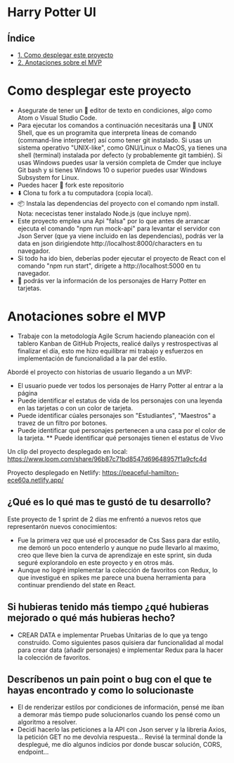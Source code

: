 # Harry Potter UI

## Índice

* [1. Como desplegar este proyecto](#como-desplegar-este-proyecto)
* [2. Anotaciones sobre el MVP](#anotaciones-sobre-el-mvp)

# Como desplegar este proyecto
- Asegurate de tener un 📝 editor de texto en condiciones, algo como Atom o Visual Studio Code.
- Para ejecutar los comandos a continuación necesitarás una 🐚 UNIX Shell, que es un programita que interpreta líneas de comando (command-line interpreter) así como tener git instalado. Si usas un sistema operativo "UNIX-like", como GNU/Linux o MacOS, ya tienes una shell (terminal) instalada por defecto (y probablemente git también). Si usas Windows puedes usar la versión completa de Cmder que incluye Git bash y si tienes Windows 10 o superior puedes usar Windows Subsystem for Linux.
- Puedes hacer 🍴 fork este repositorio
- ⬇️ Clona tu fork a tu computadora (copia local).
- 📦 Instala las dependencias del proyecto con el comando npm install. Nota: nececistas tener instalado Node.js (que incluye npm).
- Este proyecto emplea una Api "falsa" por lo que antes de arrancar ejecuta el comando "npm run mock-api" para levantar el servidor con Json Server (que ya viene incluido en las dependencias), podrás ver la data en json dirigiendote http://localhost:8000/characters en tu navegador.
- Si todo ha ido bien, deberías poder ejecutar el proyecto de React con el comando "npm run start", dirígete a http://localhost:5000 en tu navegador.
- 🚀 podrás ver la información de los personajes de Harry Potter en tarjetas.

# Anotaciones sobre el MVP
- Trabaje con la metodología Agile Scrum haciendo planeación con el tablero Kanban de GitHub Projects, realicé dailys y restrospectivas al finalizar el día, esto me hizo equilibrar mi trabajo y esfuerzos en implementación de funcionalidad a la par del estilo.

Abordé el proyecto con historias de usuario llegando a un MVP:
- El usuario puede ver todos los personajes de Harry Potter al entrar a la página
- Puede identificar el estatus de vida de los personajes con una leyenda en las tarjetas o con un color de tarjeta.
- Puede identificar cúales personajes son "Estudiantes", "Maestros" a travez de un filtro por botones.
- Puede identificar qué personajes pertenecen a una casa por el color de la tarjeta.
** Puede identificar qué personajes tienen el estatus de Vivo

Un clip del proyecto desplegado en local:
https://www.loom.com/share/96b87c71bd8547d69648957f1a9cfc4d

Proyecto desplegado en Netlify:
https://peaceful-hamilton-ece60a.netlify.app/


## ¿Qué es lo qué mas te gustó de tu desarrollo?
Este proyecto de 1 sprint de 2 días me enfrentó a nuevos retos que representarón nuevos conocimientos:
- Fue la primera vez que usé el procesador de Css Sass para dar estilo, me demoró un poco entenderlo y aunque no pude llevarlo al maximo, creo que lleve bien la curva de aprendizaje en este sprint, sin duda seguré explorandolo en este proyecto y en otros más.
- Aunque no logré implementar la colección de favoritos con Redux, lo que investigué en spikes me parece una buena herramienta para continuar prendiendo del state en React.

## Si hubieras tenido más tiempo ¿qué hubieras mejorado o qué más hubieras hecho?
- CREAR DATA e implementar Pruebas Unitarias de lo que ya tengo construido.
Como siguientes pasos quisiera dar funcionalidad al modal para crear data (añadir personajes) e implementar Redux para la hacer la colección de favoritos.

## Descríbenos un pain point o bug con el que te hayas encontrado y como lo solucionaste
- El de renderizar estilos por condiciones de información, pensé me iban a demorar más tiempo pude solucionarlos cuando los pensé como un algoritmo a resolver.
- Decidí hacerlo las peticiones a la API con Json server y la libreria Axios, la petición GET no me devolvia respuesta... Revisé la terminal donde la desplegué, me dío algunos indicios por donde buscar solución, CORS, endpoint...







